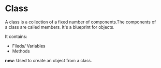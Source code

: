 # Class

 A class is a collection of a fixed number of components.The components of a class are called members.
 It's a blueprint for objects.

It contains:
 - Fileds/ Variables
 - Methods

**new**: Used to create an object from a class.
